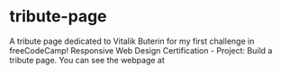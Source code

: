 # tribute-page

A tribute page dedicated to Vitalik Buterin for my first challenge in freeCodeCamp!
Responsive Web Design Certification - Project: Build a tribute page.
You can see the webpage at 
